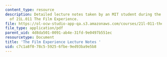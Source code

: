 ```yaml
---
content_type: resource
description: Detailed lecture notes taken by an MIT student during the 2006 version
  of 21L.011 The Film Experience.
file: https://ol-ocw-studio-app-qa.s3.amazonaws.com/courses/21l-011-the-film-experience-fall-2013/c7c1a8f078c559256fbe9ed93ba9e5b8_MIT21L_011F13_2006_Notes.pdf
file_type: application/pdf
parent_uid: 4d8da501-0091-ab4e-31fd-9e0497b551ec
resourcetype: Document
title: 'The Film Experience Lecture Notes '
uid: c7c1a8f0-78c5-5925-6fbe-9ed93ba9e5b8
---
```

